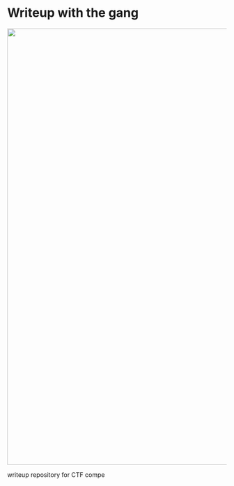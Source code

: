 # Writeup with the gang

<div align="center">
  <img src="https://user-images.githubusercontent.com/74038190/212751818-13da6fd2-27ca-45c4-9c64-3940ccfa6fd3.gif" width="1000">
</div>

writeup repository for CTF compe

<br><br>
